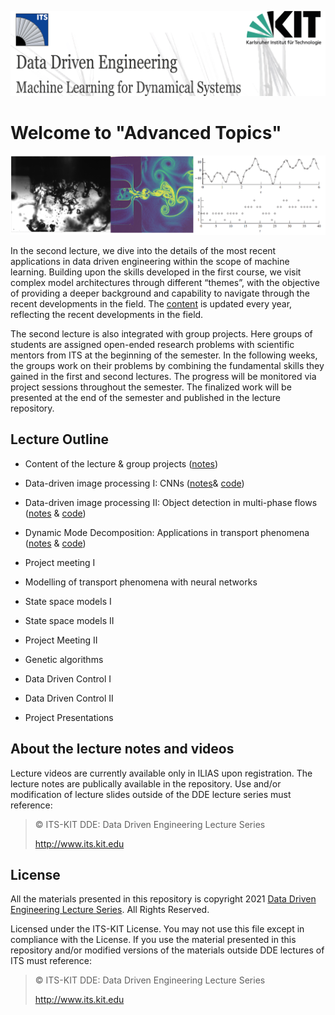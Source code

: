 [![banner](others/images/ml1.PNG)](https://www.its.kit.edu/Lehrveranstaltungen_DataDrivenEngineering_I.php)

# Welcome to "Advanced Topics"

[![image](others/images/ml2.png)](https://www.its.kit.edu/Lehrveranstaltungen_DataDrivenEngineering_II.php)

In the second lecture, we dive into the details of the most recent applications in data driven engineering within the scope of machine learning. Building upon the skills developed in the first course, we visit complex model architectures through different “themes”, with the objective of providing a deeper background and capability to navigate through the recent developments in the field. The [content](/DDE_II_Advanced_Topics/Lecture%20outline.pdf) is updated every year, reflecting the recent developments in the field.

The second lecture is also integrated with group projects. Here  groups of students are assigned open-ended research problems with scientific mentors from ITS at the beginning of the semester. In the following weeks, the groups work on their problems by combining the fundamental skills they gained in the first and second lectures. The progress will be monitored via project sessions throughout the semester. The finalized work will be presented at the end of the semester and published in the lecture repository.

## Lecture Outline

- Content of the lecture & group projects ([notes](/DDE_II_Advanced_Topics/Lecture%201/Lecture_1.pdf))

- Data-driven image processing I: CNNs ([notes](/DDE_II_Advanced_Topics/Lecture%202/Lecture_2.pdf)& [code](/DDE_II_Advanced_Topics/Lecture%202/Lecture_2.ipynb))

- Data-driven image processing II: Object detection in multi-phase flows ([notes](/DDE_II_Advanced_Topics/Lecture%203/Lecture_3.pdf) & [code](/DDE_II_Advanced_Topics/Lecture%203/Lecture_3.ipynb))

- Dynamic Mode Decomposition: Applications in transport phenomena ([notes](/DDE_II_Advanced_Topics/Lecture%205/Lecture_4.pdf) & [code](/DDE_II_Advanced_Topics/Lecture%205/Lecture_4.ipynb))

- Project meeting I

- Modelling of transport phenomena with neural networks 

- State space models I

- State space models II

- Project Meeting II

- Genetic algorithms

- Data Driven Control I

- Data Driven Control II

- Project Presentations

## About the lecture notes and videos

Lecture videos are currently available only in ILIAS upon registration. The lecture notes are publically available in the repository. Use and/or modification of lecture slides outside of the DDE lecture series must reference:

> © ITS-KIT DDE: Data Driven Engineering Lecture Series
>
> http://www.its.kit.edu

## License
All the materials presented in this repository is copyright 2021 [Data Driven Engineering Lecture Series](https://www.its.kit.edu/Lehrveranstaltungen_DataDrivenEngineering_I.php). All Rights Reserved.

Licensed under the ITS-KIT License. You may not use this file except in compliance with the License. If you use the material presented in this repository and/or modified versions of the materials outside DDE lectures of ITS must reference:

> © ITS-KIT DDE: Data Driven Engineering Lecture Series
>
> http://www.its.kit.edu

